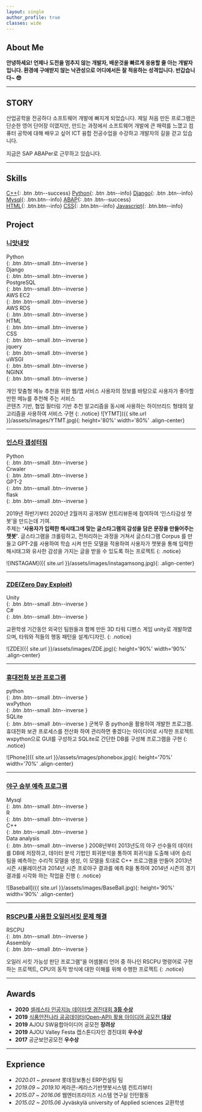 ```yaml
---
layout: single
author_profile: true
classes: wide
---
```


## About Me
**안녕하세요! 언제나 도전을 멈추지 않는 개발자, 배운것을 빠르게 응용할 줄 아는 개발자 입니다. 환경에 구애받지 않는 낙관성으로 어디에서든 잘 적응하는 성격입니다.
반갑습니다~ 😎**

------------------------------------------
## STORY
산업공학을 전공하다 소프트웨어 개발에 빠지게 되었습니다. 제일 처음 만든 프로그램은 단순한 영어 단어장 이였지만, 만드는 과정에서 소프트웨어 개발에 큰 매력를 느꼈고 컴퓨터 공학에 대해 배우고 싶어 ICT 융합 전공수업을 수강하고 개발자의 길을 걷고 있습니다.

지금은 SAP ABAPer로 근무하고 있습니다.

-------------------

## Skills

[C++](#link){: .btn .btn--success}  [Python](#link){: .btn .btn--info}  [Django](#link){: .btn .btn--info} [Mysql](#link){: .btn.btn--info} [ABAP](#link){: .btn .btn--success}  <br>[HTML](#link){: .btn.btn--info}  [CSS](#link){: .btn.btn--info}  [Javascript](#link){: .btn.btn--info} 



## Project
    
### [니맛내맛](https://github.com/halucinor/Your_Taste_My_Taste)
<div>Python</div>
{: .btn .btn--small .btn--inverse }
<div>Django</div>
{: .btn .btn--small .btn--inverse }
<div>PostgreSQL</div>
{: .btn .btn--small .btn--inverse }
<div>AWS EC2</div>
{: .btn .btn--small .btn--inverse }
<div>AWS RDS</div>
{: .btn .btn--small .btn--inverse }
<div>HTML</div>
{: .btn .btn--small .btn--inverse }
<div>CSS</div>
{: .btn .btn--small .btn--inverse }
<div>jquery</div>
{: .btn .btn--small .btn--inverse }
<div>uWSGI</div>
{: .btn .btn--small .btn--inverse }
<div>NGINX</div>
{: .btn .btn--small .btn--inverse }

개인 맞춤형 메뉴 추천을 위한 웹/앱 서비스 사용자의 정보를 바탕으로 사용자가 좋아할 만한 메뉴를 추천해 주는 서비스  
콘텐츠 기반, 협업 필터링 기반 추천 알고리즘을 동시에 사용하는 하이브리드 형태의 알고리즘을 사용하여 서비스 구현
{: .notice}
![YTMT]({{ site.url }}/assets/images/YTMT.jpg){: height='80%' width='80%' .align-center}


------------------------------------------

### [인스타 갬성터짐](https://github.com/Keracorn/geulstagram)
<div>Python</div>
{: .btn .btn--small .btn--inverse }
<div>Crwaler</div>
{: .btn .btn--small .btn--inverse }
<div>GPT-2</div>
{: .btn .btn--small .btn--inverse }
<div>flask</div>
{: .btn .btn--small .btn--inverse }

2019년 하반기부터 2020년 2월까지 공개SW 컨트리뷰톤에 참여하여 ‘인스타감성 챗봇’을 만드는데 기여.  
주제는 **‘사용자가 입력한 해시태그에 맞는 글스타그램의 감성을 담은 문장을 만들어주는 챗봇’**. 글스타그램을 크롤링하고, 전처리하는 과정을 거쳐서 글스타그램 Corpus 를 만들고 GPT-2를 사용하여 학습 시켜 만든 모델을 적용하여 사용자가 챗봇을 통해 입력한 해시태그와 유사한 감성을 가지는 글을 받을 수 있도록 하는 프로젝트
{: .notice}

![INSTAGAM]({{ site.url }}/assets/images/instagamsong.jpg){: .align-center}

------------------------------------------

### <u> ZDE(Zero Day Exploit)</u>
<div>Unity</div>
{: .btn .btn--small .btn--inverse }
<div>C#</div>
{: .btn .btn--small .btn--inverse }

교환학생 기간동안 외국인 팀원들과 함께 만든 3D 타워 디펜스 게임 unity로 개발하였으며, 타워와 적들의 행동 패턴을 설계/디자인.
{: .notice}

![ZDE]({{ site.url }}/assets/images/ZDE.jpg){: height='90%' width='90%' .align-center}

------------------------------------------

### <u>휴대전화 보관 프로그램</u>
<div>python</div>
{: .btn .btn--small .btn--inverse }
<div>wxPython</div>
{: .btn .btn--small .btn--inverse }
<div>SQLite</div>
{: .btn .btn--small .btn--inverse }   
군복무 중 python을 활용하여 개발한 프로그램.  휴대전화 보관 프로세스를 전산화 하여 관리하면 좋겠다는 아이디어로 시작한 프로젝트  wxpython으로 GUI를 구성하고 SQLite로 간단한 DB를 구성해 프로그램을 구현
{: .notice}

![Phone]({{ site.url }}/assets/images/phonebox.jpg){: height='70%' width='70%' .align-center}


------------------------------------------

### <u> 야구 승부 예측 프로그램 </u>
<div>Mysql</div>
{: .btn .btn--small .btn--inverse }
<div>R</div>
{: .btn .btn--small .btn--inverse }
<div>C++</div>
{: .btn .btn--small .btn--inverse }
<div>Data analysis</div>
{: .btn .btn--small .btn--inverse }
2008년부터 2013년도의 야구 선수들의 데이터를 DB에 저장하고, 데이터 분석 기법인 회귀분석을 통하여 회귀식을 도출해 내어 승리팀을 예측하는 수리적 모델을 생성, 이 모델을 토대로 C++ 프로그램을 만들어 2013년 시즌 시뮬레이션과 2014년 시즌 프로야구 결과를 예측
R을 통하여 2014년 시즌의 경기 결과를 시각화 하는 작업을 진행
{: .notice}

![Baseball]({{ site.url }}/assets/images/BaseBall.jpg){: height='90%' width='90%' .align-center}

------------------------------------------

### <u> RSCPU를 사용한 오일러서킷 문제 해결</u>

<div>RSCPU</div>
{: .btn .btn--small .btn--inverse }
<div>Assembly</div>
{: .btn .btn--small .btn--inverse }

오일러 서킷 가능성 판단 프로그램”을 어셈블리 언어 중 하나인 RSCPU 명령어로 구현하는 프로젝트, CPU의 동작 방식에 대한 이해를 위해 수행한 프로젝트
{: .notice}

------------------------------------------

## Awards

- **2020** [셀레스타 인공지능 데이터셋 경진대회 **3등 수상**](https://archive.ph/obXf3)
- **2019** [식품안전나라 공공데이터(Open-API) 활용 아이디어 공모전 **대상**](https://archive.ph/wip/BKyo4)
- **2019** AJOU SW융합아이디어 공모전 **장려상**
- **2019** AJOU Valley Festa 캡스톤디자인 경진대회 **우수상**
- **2017** 공군보안공모전 **우수상**

-----------------------------------------

## Exprience

- *2020.01 ~ present* 롯데정보통신 ERP컨설팅 팀
- *2019.09 ~ 2019.10* 케라콘-케라스기반챗봇시스템 컨트리뷰터
- *2015.07 ~ 2016.06* 웹엔터프라이즈 시스템 연구실 인턴활동
- *2015.02 ~ 2015.06* Jyväskylä university of Applied sciences 교환학생